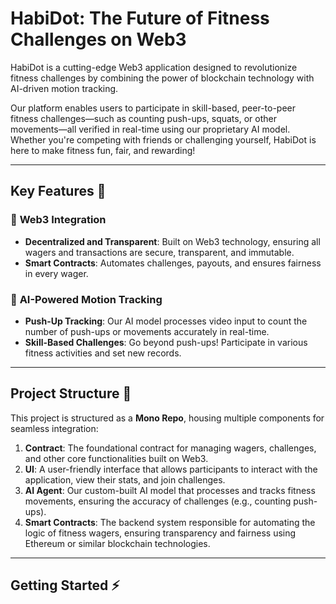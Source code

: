 # HabiDot: The Future of Fitness Challenges on Web3

HabiDot is a cutting-edge Web3 application designed to revolutionize fitness challenges by combining the power of blockchain technology with AI-driven motion tracking.

Our platform enables users to participate in skill-based, peer-to-peer fitness challenges—such as counting push-ups, squats, or other movements—all verified in real-time using our proprietary AI model. Whether you're competing with friends or challenging yourself, HabiDot is here to make fitness fun, fair, and rewarding!

---

## Key Features 🚀

### 🔗 **Web3 Integration**
- **Decentralized and Transparent**: Built on Web3 technology, ensuring all wagers and transactions are secure, transparent, and immutable.
- **Smart Contracts**: Automates challenges, payouts, and ensures fairness in every wager.

### 🤖 **AI-Powered Motion Tracking**
- **Push-Up Tracking**: Our AI model processes video input to count the number of push-ups or movements accurately in real-time.
- **Skill-Based Challenges**: Go beyond push-ups! Participate in various fitness activities and set new records.

---

## Project Structure 📂

This project is structured as a **Mono Repo**, housing multiple components for seamless integration:

1. **Contract**: The foundational contract for managing wagers, challenges, and other core functionalities built on Web3.
2. **UI**: A user-friendly interface that allows participants to interact with the application, view their stats, and join challenges.
3. **AI Agent**: Our custom-built AI model that processes and tracks fitness movements, ensuring the accuracy of challenges (e.g., counting push-ups).
4. **Smart Contracts**: The backend system responsible for automating the logic of fitness wagers, ensuring transparency and fairness using Ethereum or similar blockchain technologies.

---

## Getting Started ⚡

